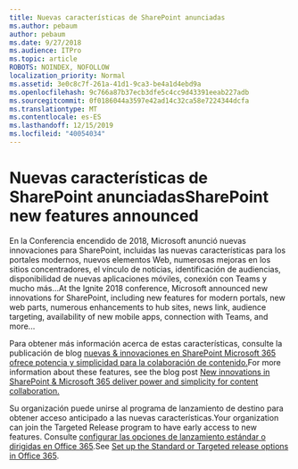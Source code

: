 ```yaml
---
title: Nuevas características de SharePoint anunciadas
ms.author: pebaum
author: pebaum
ms.date: 9/27/2018
ms.audience: ITPro
ms.topic: article
ROBOTS: NOINDEX, NOFOLLOW
localization_priority: Normal
ms.assetid: 3e0c8c7f-261a-41d1-9ca3-be4a1d4ebd9a
ms.openlocfilehash: 9c766a87b37ecb3dfe5c4cc9d43391eeab227adb
ms.sourcegitcommit: 0f0186044a3597e42ad14c32ca58e7224344dcfa
ms.translationtype: MT
ms.contentlocale: es-ES
ms.lasthandoff: 12/15/2019
ms.locfileid: "40054034"
---
```

# <a name="sharepoint-new-features-announced"></a><span data-ttu-id="38e02-102">Nuevas características de SharePoint anunciadas</span><span class="sxs-lookup"><span data-stu-id="38e02-102">SharePoint new features announced</span></span>

<span data-ttu-id="38e02-103">En la Conferencia encendido de 2018, Microsoft anunció nuevas innovaciones para SharePoint, incluidas las nuevas características para los portales modernos, nuevos elementos Web, numerosas mejoras en los sitios concentradores, el vínculo de noticias, identificación de audiencias, disponibilidad de nuevas aplicaciones móviles, conexión con Teams y mucho más...</span><span class="sxs-lookup"><span data-stu-id="38e02-103">At the Ignite 2018 conference, Microsoft announced new innovations for SharePoint, including new features for modern portals, new web parts, numerous enhancements to hub sites, news link, audience targeting, availability of new mobile apps, connection with Teams, and more...</span></span>
  
<span data-ttu-id="38e02-104">Para obtener más información acerca de estas características, consulte la publicación de blog [nuevas &amp; innovaciones en SharePoint Microsoft 365 ofrece potencia y simplicidad para la colaboración de contenido.](https://go.microsoft.com/fwlink/?linkid=2026502)</span><span class="sxs-lookup"><span data-stu-id="38e02-104">For more information about these features, see the blog post [New innovations in SharePoint &amp; Microsoft 365 deliver power and simplicity for content collaboration.](https://go.microsoft.com/fwlink/?linkid=2026502)</span></span>
  
<span data-ttu-id="38e02-105">Su organización puede unirse al programa de lanzamiento de destino para obtener acceso anticipado a las nuevas características.</span><span class="sxs-lookup"><span data-stu-id="38e02-105">Your organization can join the Targeted Release program to have early access to new features.</span></span> <span data-ttu-id="38e02-106">Consulte [configurar las opciones de lanzamiento estándar o dirigidas en Office 365](https://docs.microsoft.com/office365/admin/manage/release-options-in-office-365).</span><span class="sxs-lookup"><span data-stu-id="38e02-106">See [Set up the Standard or Targeted release options in Office 365](https://docs.microsoft.com/office365/admin/manage/release-options-in-office-365).</span></span>
